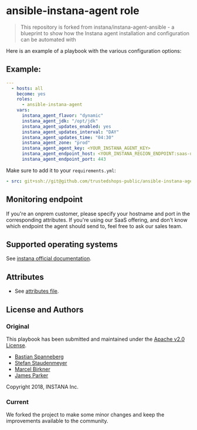 # ansible-instana-agent role

> This repository is forked from instana/instana-agent-ansible - a blueprint to show how the Instana agent installation and configuration can be automated with 


Here is an example of a playbook with the various configuration options:

## Example:

```yaml
---
  - hosts: all
    become: yes
    roles:
      - ansible-instana-agent
    vars:
      instana_agent_flavor: "dynamic"
      instana_agent_jdk: "/opt/jdk"
      instana_agent_updates_enabled: yes
      instana_agent_updates_interval: "DAY"
      instana_agent_updates_time: "04:30"
      instana_agent_zone: "prod"
      instana_agent_agent_key: <YOUR_INSTANA_AGENT_KEY>
      instana_agent_endpoint_host: <YOUR_INSTANA_REGION_ENDPOINT:saas-us-west-2.instana.io>
      instana_agent_endpoint_port: 443
```

Make sure to add it to your `requirements.yml`:

```yaml
- src: git+ssh://git@github.com/trustedshops-public/ansible-instana-agent.git
```


## Monitoring endpoint

If you're an onprem customer, please specify your hostname and port in the corresponding attributes. If you're using our SaaS offering, and don't know which endpoint the agent should send to, feel free to ask our sales team.

## Supported operating systems

See [instana official documentation](https://docs.instana.io/quick_start/agent_setup/).

## Attributes

* See [attributes file](defaults/main.yml).

## License and Authors

### Original

This playbook has been submitted and maintained under the [Apache v2.0 License](https://github.com/instana/ansible-role/blob/master/LICENSE).

* [Bastian Spanneberg](https://github.com/spanneberg)
* [Stefan Staudenmeyer](https://github.com/doerteDev)
* [Marcel Birkner](https://github.com/marcelbirkner)
* [James Parker](https://github.com/jmsprkr)

Copyright 2018, INSTANA Inc.

### Current

We forked the project to make some minor changes and keep the improvements available to the community.


